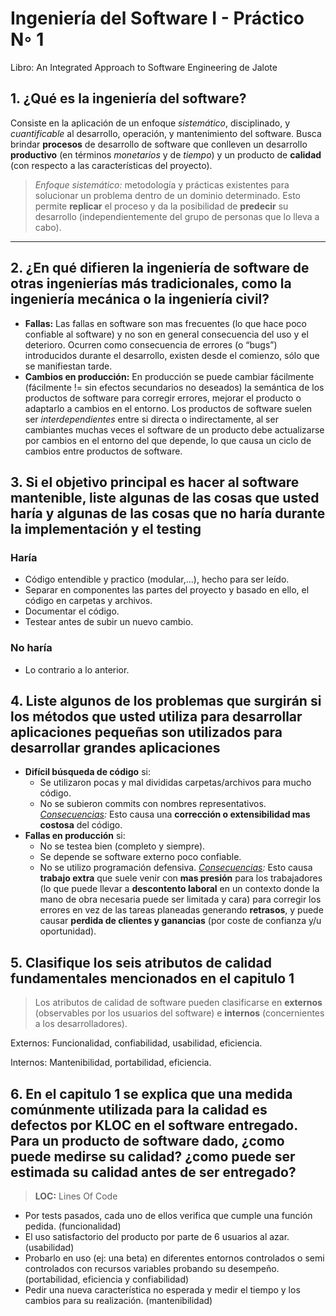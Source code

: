 # Ingeniería del Software I - Práctico N◦ 1

Libro: An Integrated Approach to Software Engineering de Jalote

## 1. ¿Qué es la ingeniería del software?

Consiste en la aplicación de un enfoque _sistemático_, disciplinado, y _cuantificable_ al desarrollo, operación, y mantenimiento del software. Busca brindar __procesos__ de desarrollo de software que conlleven un desarrollo __productivo__ (en términos _monetarios_ y de _tiempo_) y un producto de __calidad__ (con respecto a las características del proyecto).

> _Enfoque sistemático:_ metodología y prácticas existentes para solucionar un problema dentro de un dominio determinado. Esto permite __replicar__ el proceso y da la posibilidad de __predecir__ su desarrollo (independientemente del grupo de personas que lo lleva a cabo).

---

## 2. ¿En qué difieren la ingeniería de software de otras ingenierías más tradicionales, como la ingeniería mecánica o la ingeniería civil?

- __Fallas:__ Las fallas en software son mas frecuentes (lo que hace poco confiable al software) y no son en general consecuencia del uso y el deterioro. Ocurren como consecuencia de errores (o “bugs”) introducidos durante el desarrollo, existen desde el comienzo, sólo que se manifiestan tarde.
- __Cambios en producción:__ En producción se puede cambiar fácilmente (fácilmente != sin efectos secundarios no deseados) la semántica de los productos de software para corregir errores, mejorar el producto o adaptarlo a cambios en el entorno. Los productos de software suelen ser _interdependientes_ entre si directa o indirectamente, al ser cambiantes muchas veces el software de un producto debe actualizarse por cambios en el entorno del que depende, lo que causa un ciclo de cambios entre productos de software.

## 3. Si el objetivo principal es hacer al software mantenible, liste algunas de las cosas que usted haría y algunas de las cosas que no haría durante la implementación y el testing

### Haría

- Código entendible y practico (modular,...), hecho para ser leído.
- Separar en componentes las partes del proyecto y basado en ello, el código en carpetas y archivos.
- Documentar el código.
- Testear antes de subir un nuevo cambio.

### No haría

- Lo contrario a lo anterior.

## 4. Liste algunos de los problemas que surgirán si los métodos que usted utiliza para desarrollar aplicaciones pequeñas son utilizados para desarrollar grandes aplicaciones

- __Difícil búsqueda de código__ si:
  - Se utilizaron pocas y mal divididas carpetas/archivos para mucho código.
  - No se subieron commits con nombres representativos.
  _<u>Consecuencias</u>:_ Esto causa una __corrección o extensibilidad mas costosa__ del código.
- __Fallas en producción__ si:
  - No se testea bien (completo y siempre).
  - Se depende se software externo poco confiable.
  - No se utilizo programación defensiva.
    _<u>Consecuencias</u>:_ Esto causa __trabajo extra__ que suele venir con __mas presión__ para los trabajadores (lo que puede llevar a __descontento laboral__ en un contexto donde la mano de obra necesaria puede ser limitada y cara) para corregir los errores en vez de las tareas planeadas generando __retrasos__, y puede causar __perdida de clientes y ganancias__ (por coste de confianza y/u oportunidad).

## 5. Clasifique los seis atributos de calidad fundamentales mencionados en el capitulo 1

> Los atributos de calidad de software pueden clasificarse en __externos__ (observables por los usuarios del software) e __internos__ (concernientes a los desarrolladores).

Externos: Funcionalidad, confiabilidad, usabilidad, eficiencia.

Internos: Mantenibilidad, portabilidad, eficiencia.

## 6. En el capitulo 1 se explica que una medida comúnmente utilizada para la calidad es defectos por KLOC en el software entregado. Para un producto de software dado, ¿como puede medirse su calidad? ¿como puede ser estimada su calidad antes de ser entregado?

> __LOC:__ Lines Of Code

- Por tests pasados, cada uno de ellos verifica que cumple una función pedida. (funcionalidad)
- El uso satisfactorio del producto por parte de 6 usuarios al azar. (usabilidad)
- Probarlo en uso (ej: una beta) en diferentes entornos controlados o semi controlados con recursos variables probando su desempeño. (portabilidad, eficiencia y confiabilidad)
- Pedir una nueva característica no esperada y medir el tiempo y los cambios para su realización. (mantenibilidad)

##